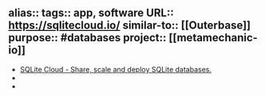 alias::
tags:: app, software
URL:: https://sqlitecloud.io/
similar-to:: [[Outerbase]] 
purpose:: #databases 
project:: [[metamechanic-io]]
-
- [SQLite Cloud - Share, scale and deploy SQLite databases.](https://sqlitecloud.io/)
-
-